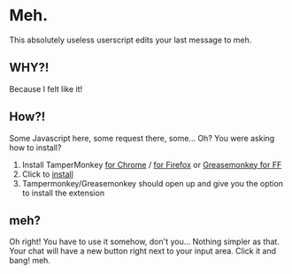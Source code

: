 # Meh.

This absolutely useless userscript edits your last message to meh.

## WHY?!

Because I felt like it!

## How?!

Some Javascript here, some request there, some... Oh? You were asking how to install?  

1. Install TamperMonkey [for Chrome](https://chrome.google.com/webstore/detail/tampermonkey/dhdgffkkebhmkfjojejmpbldmpobfkfo)  / [for Firefox](https://addons.mozilla.org/en-US/firefox/addon/tampermonkey/) or [Greasemonkey for FF](https://addons.mozilla.org/en-US/firefox/addon/greasemonkey/)
2. Click to [install](https://github.com/Daksh14/FoodEdit/raw/master/Meh.js)
3. Tampermonkey/Greasemonkey should open up and give you the option to install the extension

## meh?

Oh right! You have to use it somehow, don't you... Nothing simpler as that. Your chat will have a new button right next to your input area. Click it and bang! meh.

